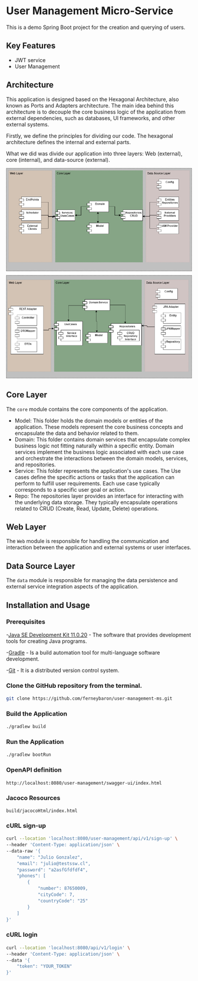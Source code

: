 # User Management Micro-Service

This is a demo Spring Boot project for the creation and querying of users.

## Key Features

- JWT service
- User Management

## Architecture

This application is designed based on the Hexagonal Architecture, also known as Ports and Adapters architecture. The main idea behind this architecture is to decouple the core business logic of the application from external dependencies, such as databases, UI frameworks, and other external systems.

Firstly, we define the principles for dividing our code. The hexagonal architecture defines the internal and external parts.

What we did was divide our application into three layers: Web (external), core (internal), and data-source (external).

![architecture](docs/img/hexagonal-architecture.png)

## Core Layer

The `core` module contains the core components of the application.

* Model: This folder holds the domain models or entities of the application. These models represent the core business concepts and encapsulate the data and behavior related to them.
* Domain: This folder contains domain services that encapsulate complex business logic not fitting naturally within a specific entity. Domain services implement the business logic associated with each use case and orchestrate the interactions between the domain models, services, and repositories.
* Service: This folder represents the application's use cases. The Use cases define the specific actions or tasks that the application can perform to fulfill user requirements. Each use case typically corresponds to a specific user goal or action.
* Repo: The repositories layer provides an interface for interacting with the underlying data storage. They typically encapsulate operations related to CRUD (Create, Read, Update, Delete) operations.

## Web Layer

The `Web` module is responsible for handling the communication and interaction between the application and external systems or user interfaces.

## Data Source Layer

The `data` module is responsible for managing the data persistence and external service integration aspects of the application.

## Installation and Usage

### Prerequisites

-[Java SE Development Kit 11.0.20](https://www.oracle.com/co/java/technologies/javase/jdk11-archive-downloads.html) - The software that provides development tools for creating Java programs.

-[Gradle](https://gradle.org/install) - Is a build automation tool for multi-language software development.

-[Git](https://gitforwindows.org/) -  It is a distributed version control system.

### Clone the GitHub repository from the terminal.

```bash
git clone https://github.com/ferneybaron/user-management-ms.git
```

### Build the Application

```bash
./gradlew build
```

### Run the Application
```bash
./gradlew bootRun
```

### OpenAPI definition
```
http://localhost:8080/user-management/swagger-ui/index.html
```

### Jacoco Resources
```
build/jacocoHtml/index.html
```

### cURL sign-up
```bash
curl --location 'localhost:8080/user-management/api/v1/sign-up' \
--header 'Content-Type: application/json' \
--data-raw '{
    "name": "Julio Gonzalez",
    "email": "julio@testssw.cl",
    "password": "a2asfGfdfdf4",
    "phones": [
        {
            "number": 87650009,
            "cityCode": 7,
            "countryCode": "25"
        }
    ]
}'
```

### cURL login
```bash
curl --location 'localhost:8080/api/v1/login' \
--header 'Content-Type: application/json' \
--data '{
    "token": "YOUR_TOKEN"
}'
```